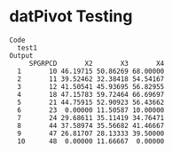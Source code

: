 # datPivot Testing

    Code
      test1
    Output
         SPGRPCD       X2       X3       X4
      1       10 46.19715 50.86269 68.00000
      2       11 39.52462 32.38418 54.54167
      3       12 41.50541 45.93695 56.82955
      4       18 47.15783 59.72464 66.69697
      5       21 44.75915 52.90923 56.43662
      6       23  0.00000 11.50587 10.00000
      7       24 29.68611 35.11419 34.76471
      8       44 37.58974 35.56682 41.46667
      9       47 26.81707 28.13333 39.50000
      10      48  0.00000 11.66667  0.00000

